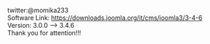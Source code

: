 twitter:@momika233<br>
Software Link: https://downloads.joomla.org/it/cms/joomla3/3-4-6 <br>
Version: 3.0.0 --> 3.4.6<br>
Thank you for attention!!!
